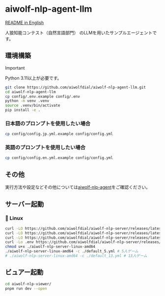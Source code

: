# aiwolf-nlp-agent-llm

[README in English](/README.en.md)

人狼知能コンテスト（自然言語部門） のLLMを用いたサンプルエージェントです。

## 環境構築

> [!IMPORTANT]
> Python 3.11以上が必要です。

```bash
git clone https://github.com/aiwolfdial/aiwolf-nlp-agent-llm.git
cd aiwolf-nlp-agent-llm
cp config/.env.example config/.env
python -m venv .venv
source .venv/bin/activate
pip install -e .
```

### 日本語のプロンプトを使用したい場合
```bash
cp config/config.jp.yml.example config/config.yml
```

### 英語のプロンプトを使用したい場合
```bash
cp config/config.en.yml.example config/config.yml
```

## その他

実行方法や設定などその他については[aiwolf-nlp-agent](https://github.com/aiwolfdial/aiwolf-nlp-agent)をご確認ください。

## サーバー起動
### 🐧 Linux

```bash
curl -LO https://github.com/aiwolfdial/aiwolf-nlp-server/releases/latest/download/aiwolf-nlp-server-linux-amd64
curl -LO https://github.com/aiwolfdial/aiwolf-nlp-server/releases/latest/download/default_5.yml
curl -LO https://github.com/aiwolfdial/aiwolf-nlp-server/releases/latest/download/default_13.yml
curl -Lo .env https://github.com/aiwolfdial/aiwolf-nlp-server/releases/latest/download/example.env
chmod u+x ./aiwolf-nlp-server-linux-amd64
./aiwolf-nlp-server-linux-amd64 -c ./default_5.yml # 5人ゲーム
# ./aiwolf-nlp-server-linux-amd64 -c ./default_13.yml # 13人ゲーム
```

## ビュアー起動

```bash
cd aiwolf-nlp-viewer/
pnpm run dev --open
```
